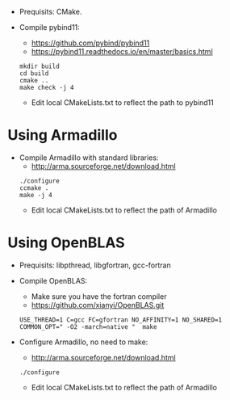 - Prequisits: CMake.

- Compile pybind11:
    * https://github.com/pybind/pybind11
    * https://pybind11.readthedocs.io/en/master/basics.html
    ```shell
    mkdir build
    cd build
    cmake ..
    make check -j 4
    ```
    * Edit local CMakeLists.txt to reflect the path to pybind11

Using Armadillo
===
- Compile Armadillo with standard libraries:
    * http://arma.sourceforge.net/download.html
    ```shell
    ./configure
    ccmake .
    make -j 4
    ```
    * Edit local CMakeLists.txt to reflect the path of Armadillo

Using OpenBLAS
===
- Prequisits: libpthread, libgfortran, gcc-fortran

- Compile OpenBLAS:
    * Make sure you have the fortran compiler
    * https://github.com/xianyi/OpenBLAS.git
   ```shell
   USE_THREAD=1 C=gcc FC=gfortran NO_AFFINITY=1 NO_SHARED=1 COMMON_OPT=" -O2 -march=native "  make
   ```     

- Configure Armadillo, no need to make:
    * http://arma.sourceforge.net/download.html
    ```shell
    ./configure
    ```
    * Edit local CMakeLists.txt to reflect the path of Armadillo
